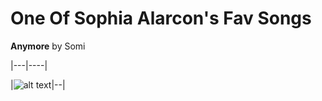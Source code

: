# One Of Sophia Alarcon's Fav Songs 

**Anymore** by Somi

|---|----|

|![alt text]([image.jpg](https://pbs.twimg.com/profile_images/1468947636761862154/nFCMh2CA_400x400.jpg))|--|

